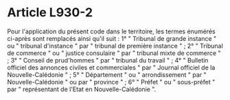 # Article L930-2

Pour l'application du présent code dans le territoire, les termes énumérés ci-après sont remplacés ainsi qu'il suit :   1° " Tribunal de grande instance " ou " tribunal d'instance " par " tribunal de première instance " ;   2° " Tribunal de commerce " ou " justice consulaire " par " tribunal mixte de commerce " ;   3° " Conseil de prud'hommes " par " tribunal du travail " ;   4° " Bulletin officiel des annonces civiles et commerciales " par " Journal officiel de la Nouvelle-Calédonie " ;   5° " Département " ou " arrondissement " par " Nouvelle-Calédonie " ou par " province " ;   6° " Préfet " ou " sous-préfet " par " représentant de l'Etat en Nouvelle-Calédonie ".